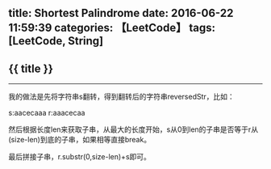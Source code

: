 title: Shortest Palindrome
date: 2016-06-22 11:59:39
categories: 【LeetCode】
tags: [LeetCode, String]
---
## {{ title }} ##

---

我的做法是先将字符串s翻转，得到翻转后的字符串reversedStr，比如：

s:aacecaaa
r:aaacecaa

然后根据长度len来获取子串，从最大的长度开始，s从0到len的子串是否等于r从(size-len)到底的子串，如果相等直接break。

最后拼接子串，r.substr(0,size-len)+s即可。